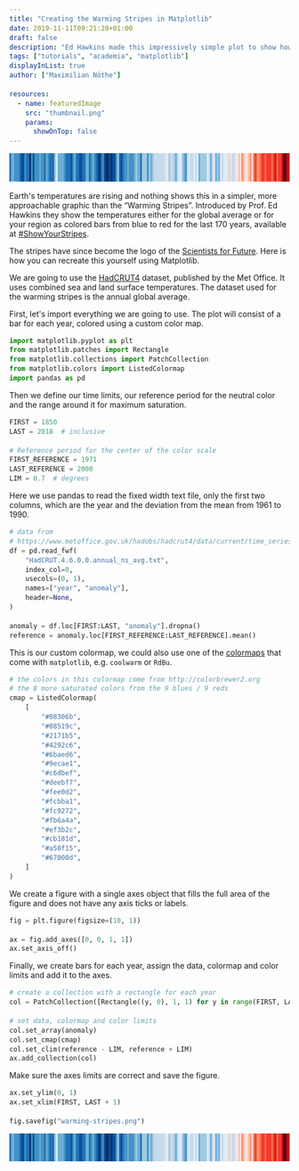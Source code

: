 ```yaml
---
title: "Creating the Warming Stripes in Matplotlib"
date: 2019-11-11T09:21:28+01:00
draft: false
description: "Ed Hawkins made this impressively simple plot to show how global temperatures have risen since 1880. Here is how to recreate it using Matplotlib."
tags: ["tutorials", "academia", "matplotlib"]
displayInList: true
author: ["Maximilian Nöthe"]

resources:
  - name: featuredImage
    src: "thumbnail.png"
    params:
      showOnTop: false
---
```


![A horizontal bar divided into stripes with colors ranging from white to shades of blue and shades of red. There is a clear tendency of shades of blue on the left side of the bar, and shades of red on the right side of the bar.](warming-stripes.png)

Earth's temperatures are rising and nothing shows this in a simpler,
more approachable graphic than the “Warming Stripes”.
Introduced by Prof. Ed Hawkins they show the temperatures either for
the global average or for your region as colored bars from blue to red for the last 170 years, available at [#ShowYourStripes](https://showyourstripes.info).

The stripes have since become the logo of the [Scientists for Future](https://scientistsforfuture.org).
Here is how you can recreate this yourself using Matplotlib.

We are going to use the [HadCRUT4](https://www.metoffice.gov.uk/hadobs/hadcrut4/index.html) dataset, published by the Met Office.
It uses combined sea and land surface temperatures.
The dataset used for the warming stripes is the annual global average.

First, let's import everything we are going to use.
The plot will consist of a bar for each year, colored using a custom
color map.

```python
import matplotlib.pyplot as plt
from matplotlib.patches import Rectangle
from matplotlib.collections import PatchCollection
from matplotlib.colors import ListedColormap
import pandas as pd
```

Then we define our time limits, our reference period for
the neutral color and the range around it for maximum saturation.

```python
FIRST = 1850
LAST = 2018  # inclusive

# Reference period for the center of the color scale
FIRST_REFERENCE = 1971
LAST_REFERENCE = 2000
LIM = 0.7  # degrees
```

Here we use pandas to read the fixed width text file, only the
first two columns, which are the year and the deviation from the
mean from 1961 to 1990.

```python
# data from
# https://www.metoffice.gov.uk/hadobs/hadcrut4/data/current/time_series/HadCRUT.4.6.0.0.annual_ns_avg.txt
df = pd.read_fwf(
    "HadCRUT.4.6.0.0.annual_ns_avg.txt",
    index_col=0,
    usecols=(0, 1),
    names=["year", "anomaly"],
    header=None,
)

anomaly = df.loc[FIRST:LAST, "anomaly"].dropna()
reference = anomaly.loc[FIRST_REFERENCE:LAST_REFERENCE].mean()
```

This is our custom colormap, we could also use one of
the [colormaps](https://matplotlib.org/3.1.0/tutorials/colors/colormaps.html) that come with `matplotlib`, e.g. `coolwarm` or `RdBu`.

```python
# the colors in this colormap come from http://colorbrewer2.org
# the 8 more saturated colors from the 9 blues / 9 reds
cmap = ListedColormap(
    [
        "#08306b",
        "#08519c",
        "#2171b5",
        "#4292c6",
        "#6baed6",
        "#9ecae1",
        "#c6dbef",
        "#deebf7",
        "#fee0d2",
        "#fcbba1",
        "#fc9272",
        "#fb6a4a",
        "#ef3b2c",
        "#cb181d",
        "#a50f15",
        "#67000d",
    ]
)
```

We create a figure with a single axes object that fills the full area
of the figure and does not have any axis ticks or labels.

```python
fig = plt.figure(figsize=(10, 1))

ax = fig.add_axes([0, 0, 1, 1])
ax.set_axis_off()
```

Finally, we create bars for each year, assign the
data, colormap and color limits and add it to the axes.

```python
# create a collection with a rectangle for each year
col = PatchCollection([Rectangle((y, 0), 1, 1) for y in range(FIRST, LAST + 1)])

# set data, colormap and color limits
col.set_array(anomaly)
col.set_cmap(cmap)
col.set_clim(reference - LIM, reference + LIM)
ax.add_collection(col)
```

Make sure the axes limits are correct and save the figure.

```python
ax.set_ylim(0, 1)
ax.set_xlim(FIRST, LAST + 1)

fig.savefig("warming-stripes.png")
```

![Warming Stripes](warming-stripes.png)
